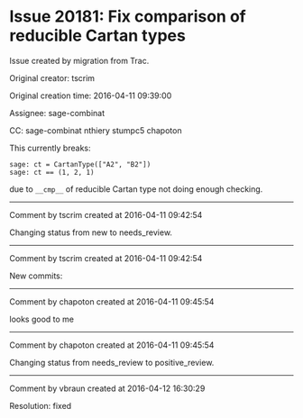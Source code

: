 # Issue 20181: Fix comparison of reducible Cartan types

Issue created by migration from Trac.

Original creator: tscrim

Original creation time: 2016-04-11 09:39:00

Assignee: sage-combinat

CC:  sage-combinat nthiery stumpc5 chapoton

This currently breaks:

```
sage: ct = CartanType(["A2", "B2"])
sage: ct == (1, 2, 1)
```

due to `__cmp__` of reducible Cartan type not doing enough checking.


---

Comment by tscrim created at 2016-04-11 09:42:54

Changing status from new to needs_review.


---

Comment by tscrim created at 2016-04-11 09:42:54

New commits:


---

Comment by chapoton created at 2016-04-11 09:45:54

looks good to me


---

Comment by chapoton created at 2016-04-11 09:45:54

Changing status from needs_review to positive_review.


---

Comment by vbraun created at 2016-04-12 16:30:29

Resolution: fixed
